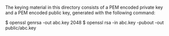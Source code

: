 The keying material in this directory consists of a PEM encoded private key and
a PEM encoded public key, generated with the following command:

$ openssl genrsa -out abc.key 2048
$ openssl rsa -in abc.key -pubout -out public/abc.key
